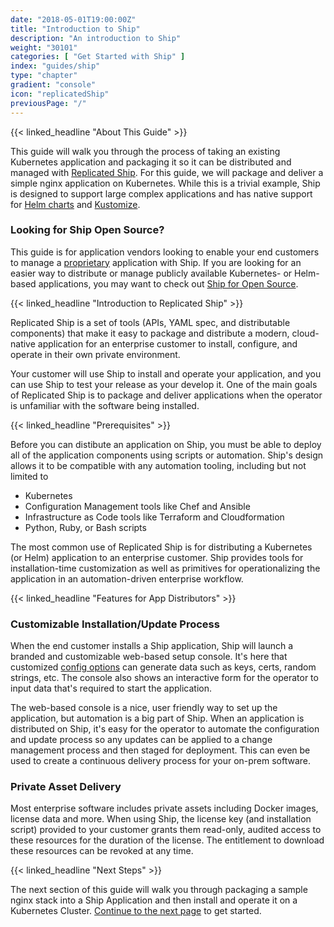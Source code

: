 ```yaml
---
date: "2018-05-01T19:00:00Z"
title: "Introduction to Ship"
description: "An introduction to Ship"
weight: "30101"
categories: [ "Get Started with Ship" ]
index: "guides/ship"
type: "chapter"
gradient: "console"
icon: "replicatedShip"
previousPage: "/"
---
```


{{< linked_headline "About This Guide" >}}

This guide will walk you through the process of taking an existing Kubernetes application and packaging it so it can be distributed and managed with [Replicated Ship](https://www.replicated.com/ship). For this guide, we will package and deliver a simple nginx application on Kubernetes. While this is a trivial example, Ship is designed to support large complex applications and has native support for [Helm charts](https://helm.sh) and [Kustomize](https://kustomize.io).

### Looking for Ship Open Source?

This guide is for application vendors looking to enable your end customers to manage a [proprietary](#features-for-app-maintainers) application with Ship. If you are looking for an easier way to distribute or manage publicly available Kubernetes- or Helm-based applications, you may want to check out [Ship for Open Source](https://www.replicated.com/ship/oss).


{{< linked_headline "Introduction to Replicated Ship" >}}

Replicated Ship is a set of tools (APIs, YAML spec, and distributable components) that make it easy to package and distribute a modern, cloud-native application for an enterprise customer to install, configure, and operate in their own private environment.

Your customer will use Ship to install and operate your application, and you can use Ship to test your release as your develop it. One of the main goals of Replicated Ship is to package and deliver applications when the operator is unfamiliar with the software being installed.

{{< linked_headline "Prerequisites" >}}

Before you can distibute an application on Ship, you must be able to deploy all of the application components using scripts or automation. Ship's design allows it to be compatible with any automation tooling, including but not limited to

- Kubernetes
- Configuration Management tools like Chef and Ansible
- Infrastructure as Code tools like Terraform and Cloudformation
- Python, Ruby, or Bash scripts

The most common use of Replicated Ship is for distributing a Kubernetes (or Helm) application to an enterprise customer. Ship provides tools for installation-time customization as well as primitives for operationalizing the application in an automation-driven enterprise workflow.

{{< linked_headline "Features for App Distributors" >}}

### Customizable Installation/Update Process

When the end customer installs a Ship application, Ship will launch a branded and customizable web-based setup console. It's here that customized [config options](/docs/ship/config/overview) can generate data such as keys, certs, random strings, etc. The console also shows an interactive form for the operator to input data that's required to start the application.

The web-based console is a nice, user friendly way to set up the application, but automation is a big part of Ship. When an application is distributed on Ship, it's easy for the operator to automate the configuration and update process so any updates can be applied to a change management process and then staged for deployment. This can even be used to create a continuous delivery process for your on-prem software.

### Private Asset Delivery

Most enterprise software includes private assets including Docker images, license data and more. When using Ship, the license key (and installation script) provided to your customer grants them read-only, audited access to these resources for the duration of the license. The entitlement to download these resources can be revoked at any time.

{{< linked_headline "Next Steps" >}}

The next section of this guide will walk you through packaging a sample nginx stack into a Ship Application and then install and operate it on a Kubernetes Cluster. [Continue to the next page](../create-a-release) to get started.
